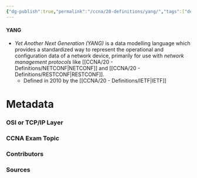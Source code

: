 ```yaml
---
{"dg-publish":true,"permalink":"/ccna/20-definitions/yang/","tags":["defs_ccna"],"created":"2023-11-04T12:45:23.000-07:00","updated":"2023-11-08T13:04:28.000-08:00"}
---
```


#### YANG
- *Yet Another Next Generation (YANG)* is a data modelling language which provides a standardized way to represent the operational and configuration data of a network device, primarily for use with *network management protocols* like [[CCNA/20 - Definitions/NETCONF\|NETCONF]] and [[CCNA/20 - Definitions/RESTCONF\|RESTCONF]].
	- Defined in 2010 by the [[CCNA/20 - Definitions/IETF\|IETF]]

# Metadata
### OSI or TCP/IP Layer

### CCNA Exam Topic

### Contributors

### Sources
